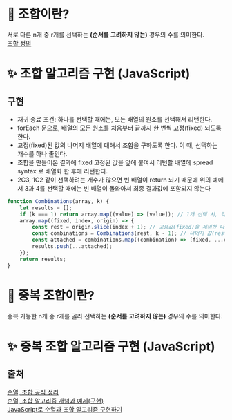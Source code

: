 # :memo: 조합이란?

서로 다른 n개 중 r개를 선택하는 **(순서를 고려하지 않는)** 경우의 수를 의미한다.<br>
[조합 정의](https://terms.naver.com/entry.naver?docId=945548&cid=47324&categoryId=47324)

# :sparkles: 조합 알고리즘 구현 (JavaScript)

## 구현

- 재귀 종료 조건: 하나를 선택할 때에는, 모든 배열의 원소를 선택해서 리턴한다.
- forEach 문으로, 배열의 모든 원소를 처음부터 끝까지 한 번씩 고정(fixed) 되도록 한다.
- 고정(fixed)된 값의 나머지 배열에 대해서 조합을 구하도록 한다. 이 때, 선택하는 개수를 하나 줄인다.
- 조합을 만들어온 결과에 fixed 고정된 값을 앞에 붙여서 리턴할 배열에 spread syntax 로 배열화 한 후에 리턴한다.
- 2C3, 1C2 같이 선택하려는 개수가 많으면 빈 배열이 return 되기 때문에 위의 예에서 3과 4를 선택할 때에는 빈 배열이 돌와아서 최종 결과값에 포함되지 않는다

```javascript
function Combinations(array, k) {
	let results = [];
	if (k === 1) return array.map((value) => [value]); // 1개 선택 시, 각각의 값을 배열에 담아 반환
	array.map((fixed, index, origin) => {
		const rest = origin.slice(index + 1); // 고정값(fixed)을 제외한 나머지 값의 배열
		const combinations = Combinations(rest, k - 1); // 나머지 값(rest)의 조합을 구한다.
		const attached = combinations.map((combination) => [fixed, ...combination]); // 나머지에 대한 조합과 고정값(fixed)을 합쳐 만든다.
		results.push(...attached);
	});
	return results;
}
```

# :memo: 중복 조합이란?

중복 가능한 n개 중 r개를 골라 선택하는 **(순서를 고려하지 않는)** 경우의 수를 의미한다.

# :sparkles: 중복 조합 알고리즘 구현 (JavaScript)

## 출처

[순열, 조합 공식 정리](https://coding-factory.tistory.com/606)<br>
[순열, 조합 알고리즘 개념과 예제(구현)](https://coding-factory.tistory.com/606)<br>
[JavaScript로 순열과 조합 알고리즘 구현하기](https://jun-choi-4928.medium.com/javascript%EB%A1%9C-%EC%88%9C%EC%97%B4%EA%B3%BC-%EC%A1%B0%ED%95%A9-%EC%95%8C%EA%B3%A0%EB%A6%AC%EC%A6%98-%EA%B5%AC%ED%98%84%ED%95%98%EA%B8%B0-21df4b536349)<br>
